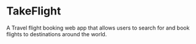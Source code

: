 # TakeFlight
A Travel flight booking web app that allows users to search for and book flights to destinations around the world.
